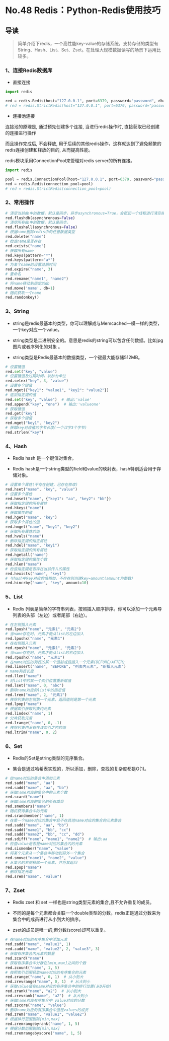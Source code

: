 # No.48 Redis：Python-Redis使用技巧

## 导读

> 简单介绍下redis，一个高性能key-value的存储系统，支持存储的类型有String、Hash、List、Set、Zset。在处理大规模数据读写的场景下运用比较多。

### 1、连接Redis数据库

- 直接连接

```python
import redis

red = redis.Redis(host="127.0.0.1", port=6379, password="password", db=1)
# red = redis.StrictRedis(host="127.0.0.1", port=6379, password="password", db=1)

```

- 连接池连接

连接池的原理是, 通过预先创建多个连接, 当进行redis操作时, 直接获取已经创建的连接进行操作

而且操作完成后, 不会释放, 用于后续的其他redis操作，这样就达到了避免频繁的redis连接创建和释放的目的, 从而提高性能。

redis模块采用ConnectionPool来管理对redis server的所有连接。

```python
import redis

pool = redis.ConnectionPool(host="127.0.0.1", port=6379, password="password", db=1)
red = redis.Redis(connection_pool=pool)
# red = redis.StrictRedis(connection_pool=pool)

```

### 2、常用操作

```python
# 清空当前db中的数据，默认是同步，异步asynchronous=True，会新起一个线程进行清空操作，不阻塞主线程。
red.flushdb(asynchronous=False)
# 清空所有db中的数据，默认是同步。
red.flushall(asynchronous=False)
# 根据name删除redis中的任意数据类型
red.delete("name")
# 检查name是否存在
red.exists("name")
# 获取所有name
red.keys(pattern="*")
red.keys(pattern="a*")
# 为某个name的设置过期时间
red.expire("name", 3)
# 重命名
red.rename("name1", "name2")
# 将name移动到指定的db
red.move('name', db=1)
# 随机获取一个name
red.randomkey()

```

### 3、String

- string是redis最基本的类型，你可以理解成与Memcached一模一样的类型，一个key对应一个value。

- string类型是二进制安全的。意思是redis的string可以包含任何数据。比如jpg图片或者序列化的对象 。

- string类型是Redis最基本的数据类型，一个键最大能存储512MB。

```python
# 设置键值
red.set("key", "value")
# 设置键值及过期时间，以秒为单位
red.setex("key", 3, "value")
# 设置多个键值
red.mget({"key1": "value1", "key2": "value2"})
# 追加指定键的值
red.set("key", "value")  # 输出:'value'
red.append("key", "one")  # 输出:'valueone'
# 获取键值
red.get("key")
# 获取多个键值
red.mget("key1", "key2")
# 获取key对应值的字节长度(一个汉字3个字节)
red.strlen("key")

```

### 4、Hash

- Redis hash 是一个键值对集合。

- Redis hash是一个string类型的field和value的映射表，hash特别适合用于存储对象。

```python
# 设置单个属性(不存在创建，已存在修改)
red.hset("name", "key", "value")
# 设置多个属性
red.hmset("name", {"key1": "aa", "key2": "bb"})
# 获取指定键的所有属性
red.hkeys("name")
# 获取属性的值
red.hget("name", "key")
# 获取多个属性的值
red.hmget("name", "key1", "key2")
# 获取所有属性的值
red.hvals("name")
# 删除指定键的指定属性
red.hdel("name", "key1")
# 获取指定键的所有属性
red.hgetall("name")
# 获取指定键的属性个数
red.hlen("name")
# 检查指定键是否存在当前传入的属性
red.hexists("name", "key1")
# 与hash中key对应的值相加，不存在则创建key=amount(amount为整数)
red.hincrby("name", "key", amount=10)

```

### 5、List

- Redis 列表是简单的字符串列表，按照插入顺序排序。你可以添加一个元素导列表的头部（左边）或者尾部（右边）。

```python
# 在左侧插入元素
red.lpush("name", "元素1", "元素2")
# 当name存在时，元素才能从list的左边加入
red.lpushx("name", "元素1")
# 在右侧插入元素
red.rpush("name", "元素1", "元素2")
# 当name存在时，元素才能从list的右边加入
red.rpushx("name", "元素1")
# 在name对应的列表的某一个值前或后插入一个元素(BEFORE/AFTER)
red.linsert("name", "BEFORE", "列表内元素", "新插入元素")
# name列表长度
red.llen("name")
# 对list中的某一个索引位置重新赋值
red.lset("name", 0, "abc")
# 删除name对应的list中的指定值
red.lrem("name", 2, "元素1")
# 移除列表的左侧第一个元素，返回值则是第一个元素
red.lpop("name")
# 根据索引获取列表内元素
red.lindex("name", 1)
# 分片获取元素
red.lrange("name", 0, -1)
# 移除列表内没有在该索引之内的值
red.ltrim("name", 0, 2)

```

### 6、Set

- Redis的Set是string类型的无序集合。

- 集合是通过哈希表实现的，所以添加，删除，查找的复杂度都是O(1)。

```python
# 给name对应的集合中添加元素
red.sadd("name", "aa")
red.sadd("name", "aa", "bb")
# 获取name对应的集合中的元素个数
red.scard("name")
# 获取name对应的集合的所有成员
red.smembers("name")
# 随机获得集合中的元素
red.srandmember("name", 1)
# 在第一个name对应的集合中且不在其他name对应的集合的元素集合
red.sadd("name", "aa", "bb")
red.sadd("name1", "bb", "cc")
red.sadd("name2", "bb", "cc", "dd")
red.sdiff("name", "name1", "name2")  # 输出:aa
# 检查value是否是name对应的集合内的元素
red.sismember("name", "value")
# 将某个元素从一个集合中移动到另外一个集合
red.smove("name1", "name2", "value")
# 从集合的右侧移除一个元素，并将其返回
red.spop("name")
# 删除指定元素
red.srem("name", "value")

```

### 7、Zset

- Redis zset 和 set 一样也是string类型元素的集合,且不允许重复的成员。

- 不同的是每个元素都会关联一个double类型的分数。redis正是通过分数来为集合中的成员进行从小到大的排序。

- zset的成员是唯一的,但分数(score)却可以重复。

```python
# 在name对应的有序集合中添加元素
red.zadd("name", "value1", 1)
red.zadd("name", "value2", 2, "value3", 3)
# 获取有序集合内元素的数量
red.zcard("name")
# 获取有序集合中分数在[min,max]之间的个数
red.zcount("name", 1, 5)
# 按照索引范围获取name对应的有序集合的元素
red.zrange("name", 0, 1)  # 从小到大
red.zrevrange("name", 0, 1)  # 从大到小
# 获取value值在name对应的有序集合中的排行位置(从0开始)
red.zrank("name", "a2")  # 从小到大
red.zrevrank("name", "a2")  # 从大到小
# 获取name对应有序集合中 value对应的分数
red.zscore("name", "value")
# 删除name对应的有序集合中值是values的成员
red.zrem("name", "value1", "value2")
# 根据排行范围删除[min,max]
red.zremrangebyrank("name", 1, 5)
# 根据分数范围删除[min,max]
red.zremrangebyscore("name", 1, 5)

```
